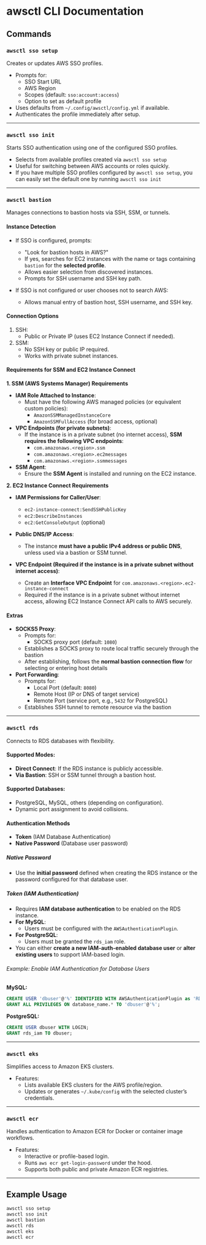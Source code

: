 # awsctl CLI Documentation

## Commands

### `awsctl sso setup`
Creates or updates AWS SSO profiles.

- Prompts for:
  - SSO Start URL
  - AWS Region
  - Scopes (default: `sso:account:access`)
  - Option to set as default profile
- Uses defaults from `~/.config/awsctl/config.yml` if available.
- Authenticates the profile immediately after setup.

---

### `awsctl sso init`
Starts SSO authentication using one of the configured SSO profiles.

- Selects from available profiles created via `awsctl sso setup`
- Useful for switching between AWS accounts or roles quickly.
- If you have multiple SSO profiles configured by `awsctl sso setup`, you can easily set the default one by running `awsctl sso init`

---

### `awsctl bastion`
Manages connections to bastion hosts via SSH, SSM, or tunnels.

#### Instance Detection
- If SSO is configured, prompts:
  - "Look for bastion hosts in AWS?"
  - If yes, searches for EC2 instances with the name or tags containing `bastion` for the **selected profile**.
  - Allows easier selection from discovered instances.
  - Prompts for SSH username and SSH key path.

- If SSO is not configured or user chooses not to search AWS:
  - Allows manual entry of bastion host, SSH username, and SSH key.

#### Connection Options
1. SSH:
   - Public or Private IP (uses EC2 Instance Connect if needed).
2. SSM:
   - No SSH key or public IP required.
   - Works with private subnet instances.

#### Requirements for SSM and EC2 Instance Connect

**1. SSM (AWS Systems Manager) Requirements**
- **IAM Role Attached to Instance**:
  - Must have the following AWS managed policies (or equivalent custom policies):
    - `AmazonSSMManagedInstanceCore`
    - `AmazonSSMFullAccess` (for broad access, optional)
- **VPC Endpoints (for private subnets)**:
  - If the instance is in a private subnet (no internet access), **SSM requires the following VPC endpoints**:
    - `com.amazonaws.<region>.ssm`
    - `com.amazonaws.<region>.ec2messages`
    - `com.amazonaws.<region>.ssmmessages`
- **SSM Agent**:
  - Ensure the **SSM Agent** is installed and running on the EC2 instance.

**2. EC2 Instance Connect Requirements**
- **IAM Permissions for Caller/User**:
  - `ec2-instance-connect:SendSSHPublicKey`
  - `ec2:DescribeInstances`
  - `ec2:GetConsoleOutput` (optional)
- **Public DNS/IP Access**:
  - The instance **must have a public IPv4 address or public DNS**, unless used via a bastion or SSM tunnel.

- **VPC Endpoint (Required if the instance is in a private subnet without internet access)**:
  - Create an **Interface VPC Endpoint** for `com.amazonaws.<region>.ec2-instance-connect`
  - Required if the instance is in a private subnet without internet access, allowing EC2 Instance Connect API calls to AWS securely.


#### Extras
- **SOCKS5 Proxy**:
  - Prompts for:
    - SOCKS proxy port (default: `1080`)
  - Establishes a SOCKS proxy to route local traffic securely through the bastion
  - After establishing, follows the **normal bastion connection flow** for selecting or entering host details
- **Port Forwarding**:
  - Prompts for:
    - Local Port (default: `8080`)
    - Remote Host (IP or DNS of target service)
    - Remote Port (service port, e.g., `5432` for PostgreSQL)
  - Establishes SSH tunnel to remote resource via the bastion

---

### `awsctl rds`
Connects to RDS databases with flexibility.

#### Supported Modes:
- **Direct Connect**: If the RDS instance is publicly accessible.
- **Via Bastion**: SSH or SSM tunnel through a bastion host.

#### Supported Databases:
- PostgreSQL, MySQL, others (depending on configuration).
- Dynamic port assignment to avoid collisions.

#### Authentication Methods
- **Token** (IAM Database Authentication)
- **Native Password** (Database user password)

##### Native Password
- Use the **initial password** defined when creating the RDS instance or the password configured for that database user.

##### Token (IAM Authentication)
- Requires **IAM database authentication** to be enabled on the RDS instance.
- **For MySQL**:
  - Users must be configured with the `AWSAuthenticationPlugin`.
- **For PostgreSQL**:
  - Users must be granted the `rds_iam` role.
- You can either **create a new IAM-auth-enabled database user** or **alter existing users** to support IAM-based login.

###### Example: Enable IAM Authentication for Database Users
**MySQL:**
```sql
CREATE USER 'dbuser'@'%' IDENTIFIED WITH AWSAuthenticationPlugin as 'RDS';
GRANT ALL PRIVILEGES ON database_name.* TO 'dbuser'@'%';
```

**PostgreSQL:**
```sql
CREATE USER dbuser WITH LOGIN;
GRANT rds_iam TO dbuser;
```
---

### `awsctl eks`
Simplifies access to Amazon EKS clusters.

- Features:
  - Lists available EKS clusters for the AWS profile/region.
  - Updates or generates `~/.kube/config` with the selected cluster’s credentials.

---

### `awsctl ecr`
Handles authentication to Amazon ECR for Docker or container image workflows.

- Features:
  - Interactive or profile-based login.
  - Runs `aws ecr get-login-password` under the hood.
  - Supports both public and private Amazon ECR registries.

---

## Example Usage

```bash
awsctl sso setup
awsctl sso init
awsctl bastion
awsctl rds
awsctl eks
awsctl ecr
